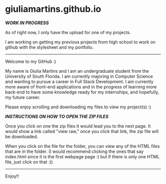# giuliamartins.github.io

***WORK IN PROGRESS***

As of right now, I only have the upload for one of my projects. 

I am working on getting my previous projects from high school to work on github with the stylesheet and my portfolio. 

***********************************************************************************************************************

Welcome to my GitHub :)

My name is Giulia Martins and I am an undergraduate student from the University of South Florida.
I am currently majoring in Computer Science and wanting to pursue a career in Full Stack Development. 
I am currently more aware of front-end applications and in the progress of learning more back-end to 
have some knowledge ready for my internships, and hopefully, my future career. 

Please enjoy scrolling and downloading my files to view my project(s) :)

***INSTRUCTIONS ON HOW TO OPEN THE ZIP FILES***

Once you click on one the zip files it would lead you to the next page. It would show a link called "view
raw," once you click that link, the zip file will be downloaded. 

When you click on the file for the folder, you can view any of the HTML files that are in the folder. (I
would recommend clicking the ones that say index.html since it is the first webpage page :) but if there 
is only one HTML file, just click on that :))

***********************************************************************************************************************

Enjoy!!
